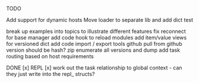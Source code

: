 TODO

Add support for dynamic hosts
Move loader to separate lib and add dict test

break up examples into topics to illustrate different features
fix reconnect for base manager
add code hook to reload modules 
add item/value views for versioned dict
add code import / export tools
    github
        pull from github
        version should be hash?
    zip
    enumerate all versions and dump
add task routing based on host requirements

DONE
[x] REPL
[x] work out the task relationship to global context - can they just write into the repl_ structs?
